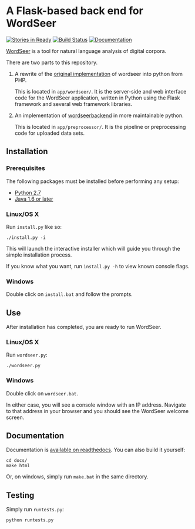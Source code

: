 # A Flask-based back end for WordSeer

[![Stories in Ready](https://badge.waffle.io/wordseer/wordseer.png?label=ready&title=Ready)](https://waffle.io/wordseer/wordseer)
[![Build Status](https://travis-ci.org/Wordseer/wordseer.svg?branch=master)](https://travis-ci.org/Wordseer/wordseer)
[![Documentation](https://readthedocs.org/projects/wordseer/badge/?version=latest)](http://wordseer.readthedocs.org/en/latest/)

[WordSeer](http://wordseer.berkeley.edu/) is a tool for natural language
analysis of digital corpora.

There are two parts to this repository.

1. A rewrite of the
[original implementation](https://bitbucket.org/silverasm/wordseer/overview)
of wordseer into python from PHP.

    This is located in `app/wordseer/`. It is the server-side and web interface
    code for the WordSeer application, written in Python using the Flask
    framework and several web framework libraries.


2. An implementation of
[wordseerbackend](https://bitbucket.org/silverasm/wordseerbackend/overview) in
more maintainable python.

    This is located in `app/preprocessor/`. It is the pipeline or
    preprocessing code for uploaded data sets.

## Installation

### Prerequisites

The following packages must be installed before performing any setup:

- [Python 2.7](https://python.org/download)
- [Java 1.6 or later](https://www.java.com/en/download/manual.jsp)

### Linux/OS X

Run `install.py` like so:

    ./install.py -i

This will launch the interactive installer which will guide you through the
simple installation process.

If you know what you want, run `install.py -h` to view known console flags.

### Windows

Double click on `install.bat` and follow the prompts.

## Use

After installation has completed, you are ready to run WordSeer.

### Linux/OS X

Run `wordseer.py`:

    ./wordseer.py

### Windows

Double click on `wordseer.bat`.

In either case, you will see a console window with an IP address. Navigate
to that address in your browser and you should see the WordSeer welcome
screen.

## Documentation
Documentation is
[available on readthedocs](http://wordseer-flask.readthedocs.org). You can also
build it yourself:

	cd docs/
	make html

Or, on windows, simply run `make.bat` in the same directory.

## Testing
Simply run `runtests.py`:

    python runtests.py

